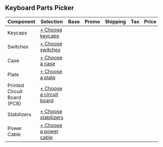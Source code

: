 <!DOCTYPE html>
<html>
<head>
    <meta charset="UTF-8">
    <meta name="viewport" content="width=device-width, initial-scale=1.0">
    <link rel="stylesheet" href="style.css">
</head>
<body>
    </header>
    <main>
        <section id="part-list">
            <h1>Keyboard Parts Picker</h1>
            <section id="part-table">
                <table>
                    <thead>
                        <tr>
                            <th>Component</th>
                            <th>Selection</th>
                            <th>Base</th>
                            <th>Promo</th>
                            <th>Shipping</th>
                            <th>Tax</th>
                            <th>Price</th>
                            <th>Where</th>
                        </tr>
                    </thead>
                    <tbody>
                        <tr>
                            <td>Keycaps</td>
                            <td><a href="#" class="choose-link">+ Choose keycaps</a></td>
                            <td></td>
                            <td></td>
                            <td></td>
                            <td></td>
                            <td></td>
                            <td></td>
                        </tr>
                        <tr>
                            <td>Switches</td>
                            <td><a href="#" class="choose-link">+ Choose switches</a></td>
                            <td></td>
                            <td></td>
                            <td></td>
                            <td></td>
                            <td></td>
                            <td></td>
                        </tr>
                        <tr>
                            <td>Case</td>
                            <td><a href="#" class="choose-link">+ Choose a case</a></td>
                            <td></td>
                            <td></td>
                            <td></td>
                            <td></td>
                            <td></td>
                            <td></td>
                        </tr>
                        <tr>
                            <td>Plate</td>
                            <td><a href="#" class="choose-link">+ Choose a plate</a></td>
                            <td></td>
                            <td></td>
                            <td></td>
                            <td></td>
                            <td></td>
                            <td></td>
                        </tr>
                        <tr>
                            <td>Printed Circuit Board (PCB)</td>
                            <td><a href="#" class="choose-link">+ Choose a circuit board</a></td>
                            <td></td>
                            <td></td>
                            <td></td>
                            <td></td>
                            <td></td>
                            <td></td>
                        </tr>
                        <tr>
                            <td>Stabilizers</td>
                            <td><a href="#" class="choose-link">+ Choose stabilizers</a></td>
                            <td></td>
                            <td></td>
                            <td></td>
                            <td></td>
                            <td></td>
                            <td></td>
                        </tr>
                        <tr>
                            <td>Power Cable</td>
                            <td><a href="#" class="choose-link">+ Choose a power cable</a></td>
                            <td></td>
                            <td></td>
                            <td></td>
                            <td></td>
                            <td></td>
                            <td></td>
                        </tr>
                    </tbody>
                </table>
            </section>
            <section id="part-details"></section>
        </section>
    </main>
</body>
</html>
